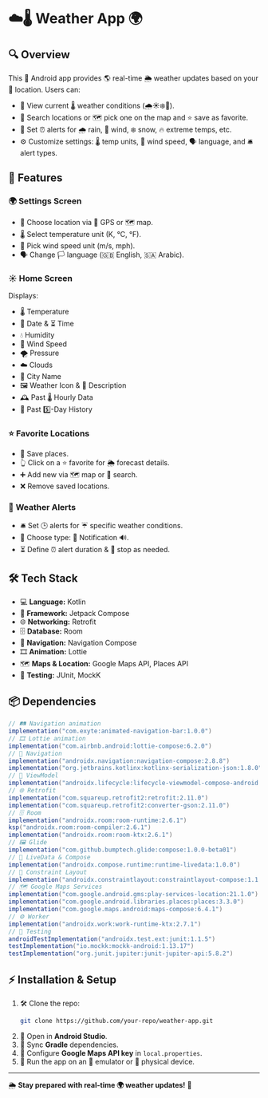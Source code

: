 # ☁️🌡️ Weather App 🌍

## 🔍 Overview
This 📱 Android app provides 🌎 real-time 🌦️ weather updates based on your 📍 location. Users can:
- 👀 View current 🌡️ weather conditions (🌧️☀️❄️💨).
- 🔎 Search locations or 🗺️ pick one on the map and ⭐ save as favorite.
- 🚨 Set ⏰ alerts for 🌧️ rain, 💨 wind, ❄️ snow, 🔥 extreme temps, etc.
- ⚙️ Customize settings: 🌡️ temp units, 💨 wind speed, 🗣️ language, and 🛎️ alert types.

## 🎯 Features
### 🌍 **Settings Screen**
- 📍 Choose location via 📡 GPS or 🗺️ map.
- 🌡️ Select temperature unit (K, °C, °F).
- 💨 Pick wind speed unit (m/s, mph).
- 🗣️ Change 🏳️ language (🇬🇧 English, 🇸🇦 Arabic).

### ☀️ **Home Screen**
Displays:
- 🌡️ Temperature
- 📅 Date & ⏳ Time
- 💧 Humidity
- 💨 Wind Speed
- 🌪️ Pressure
- ☁️ Clouds
- 📍 City Name
- 🖼️ Weather Icon & 📜 Description
- 🕰️ Past 🌡️ Hourly Data
- 📆 Past 5️⃣-Day History

### ⭐ **Favorite Locations**
- 💾 Save places.
- 👆 Click on a ⭐ favorite for 🌦️ forecast details.
- ➕ Add new via 🗺️ map or 🔎 search.
- ❌ Remove saved locations.

### 🚨 **Weather Alerts**
- 🛎️ Set 🕒 alerts for ☔ specific weather conditions.
- 🔔 Choose type: 📩 Notification 🔊.
- ⏳ Define ⏰ alert duration & 🚫 stop as needed.

## 🛠️ Tech Stack
- 💻 **Language:** Kotlin
- 🎨 **Framework:** Jetpack Compose
- 🌐 **Networking:** Retrofit
- 🗄️ **Database:** Room
- 🚀 **Navigation:** Navigation Compose
- 🎞️ **Animation:** Lottie
- 🗺️ **Maps & Location:** Google Maps API, Places API
- 🧪 **Testing:** JUnit, MockK 

## 📦 Dependencies
```gradle
// 🛤️ Navigation animation
implementation("com.exyte:animated-navigation-bar:1.0.0")
// 🎞️ Lottie animation
implementation("com.airbnb.android:lottie-compose:6.2.0")
// 🚀 Navigation
implementation("androidx.navigation:navigation-compose:2.8.8")
implementation("org.jetbrains.kotlinx:kotlinx-serialization-json:1.8.0")
// 👀 ViewModel
implementation("androidx.lifecycle:lifecycle-viewmodel-compose-android:2.8.7")
// 🌐 Retrofit
implementation("com.squareup.retrofit2:retrofit:2.11.0")
implementation("com.squareup.retrofit2:converter-gson:2.11.0")
// 🗄️ Room
implementation("androidx.room:room-runtime:2.6.1")
ksp("androidx.room:room-compiler:2.6.1")
implementation("androidx.room:room-ktx:2.6.1")
// 🖼️ Glide
implementation("com.github.bumptech.glide:compose:1.0.0-beta01")
// 🔄 LiveData & Compose
implementation("androidx.compose.runtime:runtime-livedata:1.0.0")
// 📐 Constraint Layout
implementation("androidx.constraintlayout:constraintlayout-compose:1.1.0-alpha10")
// 🗺️ Google Maps Services
implementation("com.google.android.gms:play-services-location:21.1.0")
implementation("com.google.android.libraries.places:places:3.3.0")
implementation("com.google.maps.android:maps-compose:6.4.1")
// ⚙️ Worker
implementation("androidx.work:work-runtime-ktx:2.7.1")
// 🧪 Testing
androidTestImplementation("androidx.test.ext:junit:1.1.5")
testImplementation("io.mockk:mockk-android:1.13.17")
testImplementation("org.junit.jupiter:junit-jupiter-api:5.8.2")
```

## ⚡ Installation & Setup
1. 🛠️ Clone the repo:
   ```bash
   git clone https://github.com/your-repo/weather-app.git
   ```
2. 📂 Open in **Android Studio**.
3. 🔄 Sync **Gradle** dependencies.
4. 🔑 Configure **Google Maps API key** in `local.properties`.
5. 📱 Run the app on an 📳 emulator or 🔌 physical device.

---
🌦️ **Stay prepared with real-time 🌍 weather updates!** 🚀


